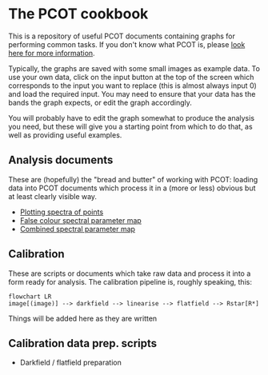 # The PCOT cookbook

This is a repository of useful PCOT documents containing graphs for performing
common tasks. If you don't know what PCOT is, please
[look here for more information](pcot.md).


Typically, the graphs are saved with some small images as
example data. To use your own data, click on the input button at the top of
the screen which corresponds to the input you want to replace (this is almost
always input 0) and load the required input. You may need to ensure that your
data has the bands the graph expects, or edit the graph accordingly.

You will probably have to edit the graph somewhat to produce the
analysis you need, but these will give you a starting point from
which to do that, as well as providing useful examples.

## Analysis documents

These are (hopefully) the "bread and butter" of working with PCOT: loading
data into PCOT documents which process it in a (more or less) obvious 
but at least clearly visible way.

* [Plotting spectra of points](recipes/spectrum.md)
* [False colour spectral parameter map](recipes/parametermap.md)
* [Combined spectral parameter map](recipes/combined.md)

## Calibration

These are scripts or documents which take raw data and process it
into a form ready for analysis. The calibration pipeline is, roughly
speaking, this:

```mermaid
flowchart LR
image[(image)] --> darkfield --> linearise --> flatfield --> Rstar[R*]
```
Things will be added here as they are written

## Calibration data prep. scripts

* Darkfield / flatfield preparation

